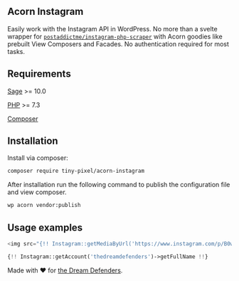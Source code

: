 ## Acorn Instagram

Easily work with the Instagram API in WordPress. No more than a svelte wrapper for [`postaddictme/instagram-php-scraper`](https://github.com/postaddictme/instagram-php-scraper/blob/master/examples/getSidecarMediaByUrl.php) with Acorn goodies like prebuilt View Composers and Facades. No authentication required for most tasks.

## Requirements

[Sage](https://github.com/roots/sage) >= 10.0

[PHP](https://secure.php.net/manual/en/install.php) >= 7.3

[Composer](https://getcomposer.org)

## Installation

Install via composer:

```bash
composer require tiny-pixel/acorn-instagram
```

After installation run the following command to publish the configuration file and view composer.

```bash
wp acorn vendor:publish
```

## Usage examples

```php
<img src="{!! Instagram::getMediaByUrl('https://www.instagram.com/p/B0wiRW2ghGP/')->getHighResolutionUrl() !!}" />
```

```php
{!! Instagram::getAccount('thedreamdefenders')->getFullName !!}
```

Made with ❤ for [the Dream Defenders](http://dreamdefenders.org).
